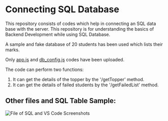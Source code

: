# Connecting SQL Database

This repository consists of codes which help in connecting an SQL data base with the server. 
This repository is for understanding the basics of Backend Development while using SQL Database. 

A sample and fake database of 20 students has been used which lists their marks.

Only [app.js](https://github.com/ys2723/Connecting_SQL_Database/blob/main/app.js) and [db_config.js](https://github.com/ys2723/Connecting_SQL_Database/blob/main/db_config.js) codes have been uploaded. 

The code can perform two functions:
1. It can get the details of the topper by the '/getTopper' method.
2. It can get the details of failed students by the '/getFailedList' method.

## Other files and SQL Table Sample:

![File of SQL and VS Code Screenshots](https://cdn.discordapp.com/attachments/1210160699016224819/1210820527976087552/Desktop_-_1_1.png?ex=65ebf37d&is=65d97e7d&hm=06f98b70dcbbc8957e6ce31111cd1d6198d04ce981b290ac36c90343eefd9f45&)
